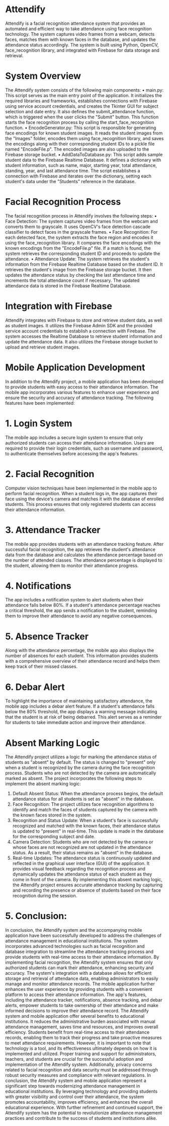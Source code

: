 # Attendify
Attendify is a facial recognition attendance system that provides an automated and efficient way to take attendance using face recognition technology. The system captures video frames from a webcam, detects faces, matches them with known faces in the database, and updates the attendance status accordingly. The system is built using Python, OpenCV, face_recognition library, and integrated with Firebase for data storage and retrieval.

# System Overview
The Attendify system consists of the following main components:
•	main.py: This script serves as the main entry point of the application. It initializes the required libraries and frameworks, establishes connections with Firebase using service account credentials, and creates the Tkinter GUI for subject selection and date entry. It also defines the submit_attendance function, which is triggered when the user clicks the "Submit" button. This function starts the face recognition process by calling the start_face_recognition function.
•	EncodeGenerator.py: This script is responsible for generating face encodings for known student images. It reads the student images from the "Images" folder, encodes them using face_recognition library, and saves the encodings along with their corresponding student IDs to a pickle file named "EncodeFile.p". The encoded images are also uploaded to the Firebase storage bucket.
•	AddDataToDatabase.py: This script adds sample student data to the Firebase Realtime Database. It defines a dictionary with student information, such as name, major, starting year, total attendance, standing, year, and last attendance time. The script establishes a connection with Firebase and iterates over the dictionary, setting each student's data under the "Students" reference in the database.

# Facial Recognition Process
The facial recognition process in Attendify involves the following steps:
•	Face Detection: The system captures video frames from the webcam and converts them to grayscale. It uses OpenCV's face detection cascade classifier to detect faces in the grayscale frames.
•	Face Recognition: For each detected face, the system extracts the face region and encodes it using the face_recognition library. It compares the face encodings with the known encodings from the "EncodeFile.p" file. If a match is found, the system retrieves the corresponding student ID and proceeds to update the attendance.
•	Attendance Update: The system retrieves the student's information from the Firebase Realtime Database based on the student ID. It retrieves the student's image from the Firebase storage bucket. It then updates the attendance status by checking the last attendance time and increments the total attendance count if necessary. The updated attendance data is stored in the Firebase Realtime Database.
  
 





 
 
# Integration with Firebase
Attendify integrates with Firebase to store and retrieve student data, as well as student images. It utilizes the Firebase Admin SDK and the provided service account credentials to establish a connection with Firebase. The system accesses the Realtime Database to retrieve student information and update the attendance data. It also utilizes the Firebase storage bucket to upload and retrieve student images.
 
 

 






 
# Mobile Application Development
In addition to the Attendify project, a mobile application has been developed to provide students with easy access to their attendance information. The mobile app incorporates various features to enhance user experience and ensure the security and accuracy of attendance tracking. The following features have been implemented:
# 1. Login System
The mobile app includes a secure login system to ensure that only authorized students can access their attendance information. Users are required to provide their login credentials, such as username and password, to authenticate themselves before accessing the app's features.
# 2. Facial Recognition
Computer vision techniques have been implemented in the mobile app to perform facial recognition. When a student logs in, the app captures their face using the device's camera and matches it with the database of enrolled students. This process ensures that only registered students can access their attendance information.
# 3. Attendance Tracker
The mobile app provides students with an attendance tracking feature. After successful facial recognition, the app retrieves the student's attendance data from the database and calculates the attendance percentage based on the number of attended classes. The attendance percentage is displayed to the student, allowing them to monitor their attendance progress.
# 4. Notifications
The app includes a notification system to alert students when their attendance falls below 80%. If a student's attendance percentage reaches a critical threshold, the app sends a notification to the student, reminding them to improve their attendance to avoid any negative consequences.
# 5. Absence Tracker
Along with the attendance percentage, the mobile app also displays the number of absences for each student. This information provides students with a comprehensive overview of their attendance record and helps them keep track of their missed classes.
# 6. Debar Alert
To highlight the importance of maintaining satisfactory attendance, the mobile app includes a debar alert feature. If a student's attendance falls below the 80% threshold, the app displays a warning message indicating that the student is at risk of being debarred. This alert serves as a reminder for students to take immediate action and improve their attendance.

# Absent Marking Logic
The Attendify project utilizes a logic for marking the attendance status of students as "absent" by default. The status is changed to "present" only when a student is recognized by the camera during the face recognition process. Students who are not detected by the camera are automatically marked as absent.
The project incorporates the following steps to implement the absent marking logic:
1.	Default Absent Status: When the attendance process begins, the default attendance status for all students is set as "absent" in the database.
2.	Face Recognition: The project utilizes face recognition algorithms to identify and match the faces of students captured by the camera with the known faces stored in the system.
3.	Recognition and Status Update: When a student's face is successfully recognized and matched with the known faces, their attendance status is updated to "present" in real-time. This update is made in the database for the corresponding subject and date.
4.	Camera Detection: Students who are not detected by the camera or whose faces are not recognized are not updated in the attendance status. As a result, their status remains as "absent" in the database.
5.	Real-time Updates: The attendance status is continuously updated and reflected in the graphical user interface (GUI) of the application. It provides visual feedback regarding the recognition process and dynamically updates the attendance status of each student as they come in front of the camera.
By implementing this absent marking logic, the Attendify project ensures accurate attendance tracking by capturing and recording the presence or absence of students based on their face recognition during the session.
# 5. Conclusion: 
In conclusion, the Attendify system and the accompanying mobile application have been successfully developed to address the challenges of attendance management in educational institutions. The system incorporates advanced technologies such as facial recognition and database integration to streamline the attendance tracking process and provide students with real-time access to their attendance information.
By implementing facial recognition, the Attendify system ensures that only authorized students can mark their attendance, enhancing security and accuracy. The system's integration with a database allows for efficient storage and retrieval of attendance data, enabling administrators to easily manage and monitor attendance records.
The mobile application further enhances the user experience by providing students with a convenient platform to access their attendance information. The app's features, including the attendance tracker, notifications, absence tracking, and debar alerts, empower students to take ownership of their attendance and make informed decisions to improve their attendance record.
The Attendify system and mobile application offer several benefits to educational institutions. It reduces the administrative burden associated with manual attendance management, saves time and resources, and improves overall efficiency. Students benefit from real-time access to their attendance records, enabling them to track their progress and take proactive measures to meet attendance requirements.
However, it is important to note that technology is a tool, and its effectiveness ultimately depends on how it is implemented and utilized. Proper training and support for administrators, teachers, and students are crucial for the successful adoption and implementation of the Attendify system. Additionally, privacy concerns related to facial recognition and data security must be addressed through robust security measures and compliance with relevant regulations.
In conclusion, the Attendify system and mobile application represent a significant step towards modernizing attendance management in educational institutions. By leveraging technology and providing students with greater visibility and control over their attendance, the system promotes accountability, improves efficiency, and enhances the overall educational experience. With further refinement and continued support, the Attendify system has the potential to revolutionize attendance management practices and contribute to the success of students and institutions alike.
